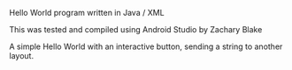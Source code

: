 Hello World program written in Java / XML

This was tested and compiled using Android Studio by Zachary Blake

A simple Hello World with an interactive button, sending a string to another layout.